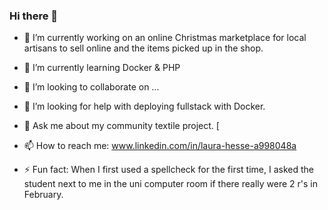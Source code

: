 ### Hi there 👋

- 🔭 I’m currently working on an online Christmas marketplace for local artisans to sell online and the items picked up in the shop. 
- 🌱 I’m currently learning Docker & PHP
- 👯 I’m looking to collaborate on ...
- 🤔 I’m looking for help with deploying fullstack with Docker. 
- 💬 Ask me about my community textile project. [
- 📫 How to reach me:  www.linkedin.com/in/laura-hesse-a998048a

- ⚡ Fun fact: When I first used a spellcheck for the first time, I asked the student next to me in the uni computer room if there really were 2 r's in February. 

